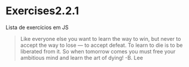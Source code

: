 # Exercises2.2.1
Lista de exercícios em JS


>Like everyone else you want to learn the way to win, but never to accept the way to lose — to accept defeat. To learn to die is to be liberated from it. So when tomorrow comes you must free your ambitious mind and learn the art of dying! -B. Lee
